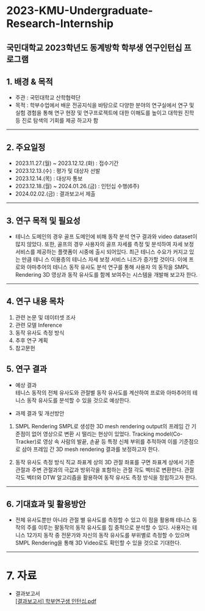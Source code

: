 # 2023-KMU-Undergraduate-Research-Internship
국민대학교 2023학년도 동계방학 학부생 연구인턴십 프로그램
---
## 1. 배경 & 목적
- 주관 : 국민대학교 산학협력단
- 목적 : 학부수업에서 배운 전공지식을 바탕으로 다양한 분야의 연구실에서 연구 및 실험 경험을 통해 연구 현장 및 연구프로젝트에 대한 이해도를 높이고 대학원 진학 등 진로 탐색의 기회를 제공 하고자 함

---

## 2. 주요일정
- 2023.11.27.(월) ~ 2023.12.12.(화) : 접수기간
- 2023.12.13.(수) : 평가 및 대상자 선발
- 2023.12.14.(목) : 대상자 통보
- 2023.12.18.(월) ~ 2024.01.26.(금) : 인턴십 수행(6주)
- 2024.02.02.(금) : 결과보고서 제출
---
## 3. 연구 목적 및 필요성
- 테니스 도메인의 경우 골프 도메인에 비해 동작 분석 연구 결과와 video dataset이 많지 않았다. 또한, 골프의 경우 사용자의 골프
자세를 측정 및 분석하여 자세 보정 서비스를 제공하는 플랫폼이 시중에 출시 되어있다. 최근 테니스 수요가 커지고 있는 만큼 테니
스 이용층의 테니스 자세 보정 서비스 니즈가 증가할 것이다. 이에 프로와 아마추어의 테니스 동작 유사도 분석 연구를 통해 사용자
의 동작을 SMPL Rendering 3D 영상과 동작 유사도를 함께 보여주는 시스템을 개발해 보고자 한다.
---
## 4. 연구 내용 목차
1. 관련 논문 및 데이터셋 조사
2. 관련 모델 Inference
3. 동작 유사도 측정 방식
4. 추후 연구 계획
5. 참고문헌

## 5. 연구 결과
- 예상 결과  
테니스 동작의 전체 유사도와 관절별 동작 유사도를 계산하여 프로와 아마추어의 테니스 동작 유사도를 분석할 수 있을 것으로 예상한다.

- 과제 결과 및 개선방안
1. SMPL Rendering
SMPL로 생성한 3D mesh rendering output의 프레임 간 기준점이 없어 영상으로 변환 시 떨리는 현상이 있었다.
Tracking model(Co-Tracker)로 영상 속 사람의 발끝, 손끝 등 특정 신체 부위를 추적하여 이를 기준점으로 삼아
프레임 간 3D mesh rendering 결과를 보정하고자 한다.

2. 동작 유사도 측정 방식
직교 좌표계 상의 3D 관절 좌표를 구면 좌표계 상에서 기준 관절과 주변 관절과의 극값과 방위각을 포함하는 관절
각도 벡터로 변환한다. 관절 각도 벡터와 DTW 알고리즘을 활용하여 동작 유사도 측정 방식을 정립하고자 한다.

---
## 6. 기대효과 및 활용방안
- 전체 유사도뿐만 아니라 관절 별 유사도를 측정할 수 있고 이 점을 활용해 테니스 동작의 주를 이루는 팔동작의 동작 유사도를 집
중적으로 분석할 수 있다. 사용자는 테니스 12가지 동작 중 전문가와 자신의 동작 유사도를 부위별로 측정할 수 있으며 SMPL
Rendering을 통해 3D Video로도 확인할 수 있을 것으로 기대한다.
---
# 7. 자료
- 결과보고서  
  [[결과보고서] 학부연구생 인턴십.pdf](https://drive.google.com/file/d/1d3AkJKOdB5ZSGBWCKHF0BAPG7Ijo04fJ/view?usp=drive_link)  
